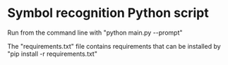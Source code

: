 # Symbol recognition Python script

Run from the command line with "python main.py --prompt"

The "requirements.txt" file contains requirements that can be installed by "pip install -r requirements.txt"
